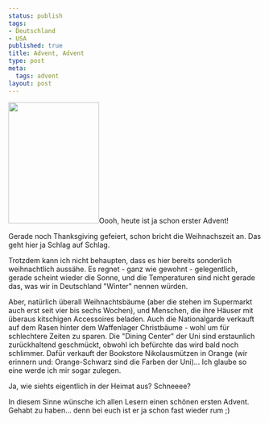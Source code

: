 ```yaml
--- 
status: publish
tags: 
- Deutschland
- USA
published: true
title: Advent, Advent
type: post
meta: 
  tags: advent
layout: post
---
```

<a title="D1000075, by tunnelarmr" href="http://flickr.com/photos/tunnelarmr/67579255/"><img src="http://static.flickr.com/27/67579255_11a4263318_m.jpg" width="180" height="240" class="alignright"/></a>Oooh, heute ist ja schon erster Advent!

Gerade noch Thanksgiving gefeiert, schon bricht die Weihnachszeit an. Das geht hier ja Schlag auf Schlag.

Trotzdem kann ich nicht behaupten, dass es hier bereits sonderlich weihnachtlich aussähe. Es regnet - ganz wie gewohnt - gelegentlich, gerade scheint wieder die Sonne, und die Temperaturen sind nicht gerade das, was wir in Deutschland "Winter" nennen würden.

Aber, natürlich überall Weihnachtsbäume (aber die stehen im Supermarkt auch erst seit vier bis sechs Wochen), und Menschen, die ihre Häuser mit überaus kitschigen Accessoires beladen. Auch die Nationalgarde verkauft auf dem Rasen hinter dem Waffenlager Christbäume - wohl um für schlechtere Zeiten zu sparen. Die "Dining Center" der Uni sind erstaunlich zurückhaltend geschmückt, obwohl ich befürchte das wird bald noch schlimmer. Dafür verkauft der Bookstore Nikolausmützen in Orange (wir erinnern und: Orange-Schwarz sind die Farben der Uni)... Ich glaube so eine werde ich mir sogar zulegen.

Ja, wie siehts eigentlich in der Heimat aus? Schneeee?

In diesem Sinne wünsche ich allen Lesern einen schönen ersten Advent. Gehabt zu haben... denn bei euch ist er ja schon fast wieder rum ;)
